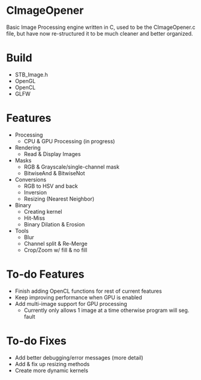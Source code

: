 # CImageOpener
Basic Image Processing engine written in C, used to be the CImageOpener.c file, but have now re-structured it to be much cleaner and better organized.

# Build
- STB_Image.h
- OpenGL
- OpenCL
- GLFW

# Features
- Processing
    - CPU & GPU Processing (in progress)
- Rendering
    - Read & Display Images
- Masks
    - RGB & Grayscale/single-channel mask
    - BitwiseAnd & BitwiseNot
- Conversions
    - RGB to HSV and back
    - Inversion
    - Resizing (Nearest Neighbor)
- Binary
    - Creating kernel
    - Hit-Miss
    - Binary Dilation & Erosion
- Tools
    - Blur
    - Channel split & Re-Merge
    - Crop/Zoom w/ fill & no fill

# To-do Features
- Finish adding OpenCL functions for rest of current features
- Keep improving performance when GPU is enabled
- Add multi-image support for GPU processing
    - Currently only allows 1 image at a time otherwise program will seg. fault

# To-do Fixes
- Add better debugging/error messages (more detail)
- Add & fix up resizing methods
- Create more dynamic kernels

